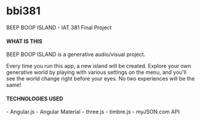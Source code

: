 # bbi381
BEEP BOOP ISLAND - IAT 381 Final Project
<h4>WHAT IS THIS</h4>
BEEP BOOP ISLAND is a generative audio/visual project.

Every time you run this app, a new island will be created. Explore your own generative world by playing with various settings on the menu, and you'll see the world change right before your eyes. No two experiences will be the same!

<h4>TECHNOLOGIES USED</h4>
- Angular.js
- Angular Material
- three.js
- timbre.js
- myJSON.com API
